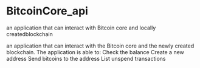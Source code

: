 # BitcoinCore_api
  an  application  that  can  interact  with Bitcoin core and locally createdblockchain

  an application that can interact with the  Bitcoin core and the newly  created blockchain.  The application is able to:
 Check the balance
 Create a new address
Send bitcoins to the address
List unspend transactions
